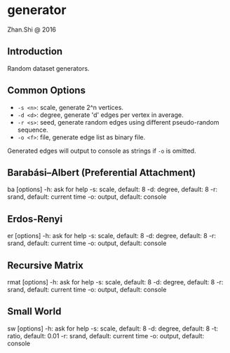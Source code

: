 # generator

Zhan.Shi @ 2016

## Introduction

Random dataset generators.

## Common Options

- `-s <n>`: scale, generate 2^n vertices.
- `-d <d>`: degree, generate 'd' edges per vertex in average.
- `-r <s>`: seed, generate random edges using different pseudo-random sequence.
- `-o <f>`: file, generate edge list as binary file.

Generated edges will output to console as strings if `-o` is omitted.

## Barabási–Albert (Preferential Attachment)

ba [options]
 -h:     ask for help
 -s:     scale,  default: 8
 -d:     degree, default: 8
 -r:     srand,  default: current time
 -o:     output, default: console

## Erdos-Renyi

er [options]
 -h:     ask for help
 -s:     scale,  default: 8
 -d:     degree, default: 8
 -r:     srand,  default: current time
 -o:     output, default: console

## Recursive Matrix

rmat [options]
 -h:     ask for help
 -s:     scale,  default: 8
 -d:     degree, default: 8
 -r:     srand,  default: current time
 -o:     output, default: console

## Small World

sw [options]
 -h:     ask for help
 -s:     scale,  default: 8
 -d:     degree, default: 8
 -t:     ratio,  default: 0.01
 -r:     srand,  default: current time
 -o:     output, default: console
